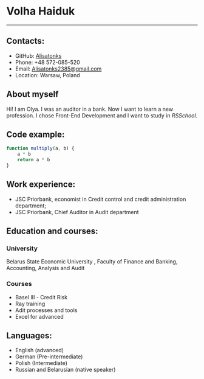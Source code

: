 # Volha Haiduk


***
## Contacts:
* GitHub: [Alisatonks](https://github.com/Alisatonks)
* Phone: +48 572-085-520
* Email: Alisatonks2385@gmail.com
* Location: Warsaw, Poland
## About myself
Hi! I am Olya. I was an auditor in a bank. Now I want to learn a new profession. I chose Front-End Development and I want to study in *RSSchool.*
## Code example:
```Javascript
function multiply(a, b) {
    a * b
    return a * b 
}
```
## Work experience:
* JSC Priorbank, economist in Credit control and credit administration department;
* JSC Priorbank, Chief Auditor in Audit department
## Education and courses:
### University
Belarus State Economic University , Faculty of Finance and Banking, Accounting, Analysis and Audit
### Courses
* Basel III - Credit Risk
* Ray training
* Adit processes and tools
* Excel for advanced
## Languages:
* English (advanced)
* German (Pre-intermediate)
* Polish (Intermediate)
* Russian and Belarusian (native speaker)

